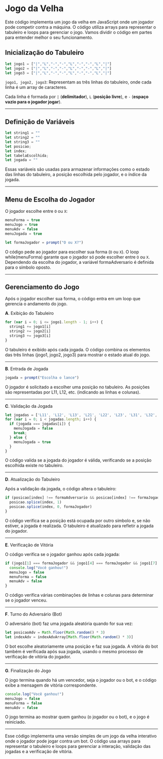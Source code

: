 # Jogo da Velha

Este código implementa um jogo da velha em JavaScript onde um jogador pode competir contra a máquina. O código utiliza arrays para representar o tabuleiro e loops para gerenciar o jogo. Vamos dividir o código em partes para entender melhor o seu funcionamento.

## Inicialização do Tabuleiro
 
```javascript
let jogo1 = ["|","L","-","-","L","-","-","L","|"]
let jogo2 = ["|","L","-","-","L","-","-","L","|"]
let jogo3 = ["|","L","-","-","L","-","-","L","|"]
```
`jogo1, jogo2, jogo3`: Representam as três linhas do tabuleiro, onde cada linha é um array de caracteres. 

Cada linha é formada por `|` (**delimitador**), `L` (**posição livre**), e `-` (**espaço vazio para o jogador jogar**).

---

## Definição de Variáveis
```javascript
let string1 = ""
let string2 = ""
let string3 = ""
let posicao;
let index;
let tabelaEscolhida;
let jogada = ""
```
Essas variáveis são usadas para armazenar informações como o estado das linhas do tabuleiro, a posição escolhida pelo jogador, e o índice da jogada.

---

## Menu de Escolha do Jogador
 
O jogador escolhe entre `O` ou `X`:

```javascript
menuForma = true
menuJogo = true
menuAdv = false
menuJogada = true

let formaJogador = prompt("O ou X?")

```
O código pede ao jogador para escolher sua forma (`O` ou `X`).
O loop while(menuForma) garante que o jogador só pode escolher entre `O` ou `X`.
Dependendo da escolha do jogador, a variável formaAdversario é definida para o símbolo oposto.

---


## Gerenciamento do Jogo
 
Após o jogador escolher sua forma, o código entra em um loop que gerencia o andamento do jogo.

**A**. Exibição do Tabuleiro

```javascript
for (var i = 0; i <= jogo1.length - 1; i++) {
  string1 += jogo1[i]
  string2 += jogo2[i]
  string3 += jogo3[i]
}

```
O tabuleiro é exibido após cada jogada. O código combina os elementos das três linhas (jogo1, jogo2, jogo3) para mostrar o estado atual do jogo.

---

**B**. Entrada de Jogada
```javascript
jogada = prompt("Escolha o lance")
```
O jogador é solicitado a escolher uma posição no tabuleiro. As posições são representadas por L11, L12, etc. (indicando as linhas e colunas).

---

**C**. Validação da Jogada

```javascript
let jogadas = ['L11', 'L12', 'L13', 'L21', 'L22', 'L23', 'L31', 'L32', 'L33']
for (var i = 0; i < jogadas.length; i++) {
  if (jogada === jogadas[i]) {
    menuJogada = false
    break;
  } else {
    menuJogada = true
  }
}
```

O código valida se a jogada do jogador é válida, verificando se a posição escolhida existe no tabuleiro.

---

**D**. Atualização do Tabuleiro

Após a validação da jogada, o código altera o tabuleiro:

```javascript
if (posicao[index] !== formaAdversario && posicao[index] !== formaJogador) {
  posicao.splice(index, 1)
  posicao.splice(index, 0, formaJogador)
}
```
O código verifica se a posição está ocupada por outro símbolo e, se não estiver, a jogada é realizada.
O tabuleiro é atualizado para refletir a jogada do jogador.

---

**E**. Verificação de Vitória

O código verifica se o jogador ganhou após cada jogada:

```javascript
if (jogo1[1] === formaJogador && jogo1[4] === formaJogador && jogo1[7] === formaJogador) {
  console.log("Você ganhou!")
  menuJogo = false
  menuForma = false
  menuAdv = false
}
```

O código verifica várias combinações de linhas e colunas para determinar se o jogador venceu.

---

**F**. Turno do Adversário (Bot)

O adversário (bot) faz uma jogada aleatória quando for sua vez:

```javascript
let posicaoAdv = Math.floor(Math.random() * 3)
let indexAdv = indexAdvArray[Math.floor(Math.random() * 3)]
```

O bot escolhe aleatoriamente uma posição e faz sua jogada. A vitória do bot também é verificada após sua jogada, usando o mesmo processo de verificação de vitória do jogador.

---

**G**. Finalização do Jogo

O jogo termina quando há um vencedor, seja o jogador ou o bot, e o código exibe a mensagem de vitória correspondente.

```javascript
console.log("Você ganhou!")
menuJogo = false
menuForma = false
menuAdv = false
```

O jogo termina ao mostrar quem ganhou (o jogador ou o bot), e o jogo é reiniciado.

---

Esse código implementa uma versão simples de um jogo da velha interativo onde o jogador pode jogar contra um bot. O código usa arrays para representar o tabuleiro e loops para gerenciar a interação, validação das jogadas e a verificação de vitória.
